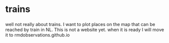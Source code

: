 # trains
### 
well not really about trains. I want to plot places on the map that can be reached by train in NL. This is not a website yet. when it is ready I will move it to rmdobservations.github.io


